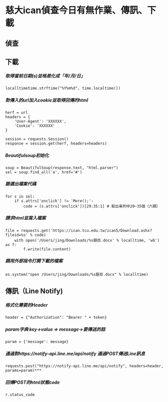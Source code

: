 <h1>慈大ican偵查今日有無作業、傳訊、下載</h1>
<h2>偵查</h2>



<h2>下載</h2>

<h5>取得當前日期(s)並格是化成「年/月/日」</h5>

    localltimetime.strftime("%Y%m%d", time.localtime())
<h5>對傳入的url加入cookie並取得回傳的html</h5>

    herf = url
    headers = {
        'User-Agent': 'XXXXXX',
        'Cookie': 'XXXXXX'
    }

    session = requests.Session()
    response = session.get(herf, headers=headers)

<h5>Beautifulsoup初始化</h5>

    soup = BeautifulSoup(response.text, "html.parser")
    sel = soup.find_all('a', href='#')
<h5>篩選出檔案代碼</h5>

    for s in sel:
        if s.attrs['onclick'] != 'More();':  
            code = (s.attrs['onclick'])[29:35:1] # 取出串列中29~35個（六碼）
<h5>請求html並寫入檔案</h5>

    file = requests.get('https://ican.tcu.edu.tw/ican5/Download.ashx?fileid=%s' % code)
        with open('/Users/jing/Downloads/%s題目.docx' % localltime, 'wb') as f:  
            f.write(file.content)
<h5>調用外部指令打開下載的檔案</h5>

    os.system("open /Users/jing/Downloads/%s題目.docx" % localltime)


<h2>傳訊（Line Notify)</h2>
<h5>格式化需要的Header</h5>

    header = {"Authorization": "Bearer " + token}
<h5>param字典 key->value => message->要傳送的話</h5>

    param = {'message': message}
<h5>通過對https://notify-api.line.me/api/notify 通過POST傳送Line訊息</h5>

    requests.post("https://notify-api.line.me/api/notify", headers=header, params=param)***  
<h5>回傳POST的html狀態code</h5>

    r.status_code